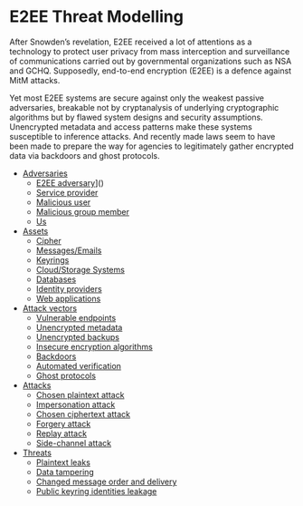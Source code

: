 # E2EE Threat Modelling

After Snowden’s revelation, E2EE received a lot of attentions as a technology to protect user privacy from mass interception and surveillance of communications carried out by governmental organizations such as NSA and GCHQ. Supposedly, end-to-end encryption (E2EE) is a defence against MitM attacks.

Yet most E2EE systems are secure against only the weakest passive adversaries, breakable not by cryptanalysis of underlying cryptographic algorithms but by flawed system designs and security assumptions. Unencrypted metadata and access patterns make these systems susceptible to inference attacks. And recently made laws seem to have been made to prepare the way for agencies to legitimately gather encrypted data via backdoors and ghost protocols.

* [Adversaries]()
    * [E2EE adversary]()]()
    * [Service provider]()
    * [Malicious user]()
    * [Malicious group member]()
    * [Us]()
* [Assets]()
    * [Cipher]()
    * [Messages/Emails]()
    * [Keyrings]()
    * [Cloud/Storage Systems]()
    * [Databases]()
    * [Identity providers]()
    * [Web applications]()
* [Attack vectors]()
    * [Vulnerable endpoints]()
    * [Unencrypted metadata]()
    * [Unencrypted backups]()
    * [Insecure encryption algorithms]()
    * [Backdoors]()
    * [Automated verification]()
    * [Ghost protocols]()
* [Attacks]()
    * [Chosen plaintext attack]()
    * [Impersonation attack]()
    * [Chosen ciphertext attack]()
    * [Forgery attack]()
    * [Replay attack]()
    * [Side-channel attack]()
* [Threats]()
    * [Plaintext leaks]()
    * [Data tampering]()
    * [Changed message order and delivery]()
    * [Public keyring identities leakage]()
